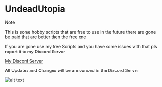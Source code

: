 # UndeadUtopia

> [!NOTE]
> This is some hobby scripts that are free to use in the future there are gone be paid that are better then the free one

If you are gone use my free Scripts and you have some issues with that pls report it to my Discord Server

[My Discord Server](https://discord.gg/FHxY6kUHkw)

All Updates and Changes will be announced in the Discord Server

![alt text](https://cdn.discordapp.com/attachments/1222233760083218463/1223318070466973757/standard_7.gif?ex=667c4b3c&is=667af9bc&hm=90bdef681f587daacfc577e1ad3304024ba2824df08d767cb20c751d23207d03&)